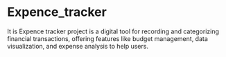 # Expence_tracker
It is Expence tracker project is a digital tool for recording and categorizing financial transactions, offering features like budget management, data visualization, and expense analysis to help users.
